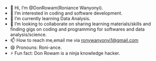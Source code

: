 - 👋 Hi, I’m @DonRowam(Roniance Wanyonyi).
- 👀 I’m interested in coding and software development.
- 🌱 I’m currently learning Data Analysis.
- 💞️ I’m looking to collaborate on sharing learning materials/skills and finding gigs on coding  and programming for softwares and data analysis/science.
- 📫 How to reach me,email me via ronywanyonyi1@gmail.com
- 😄 Pronouns: Roni-ance.
- ⚡ Fun fact: Don Rowam is a ninja knowledge hacker.

<!---
DonRowam/DonRowam is a ✨ special ✨ repository because its `README.md` (this file) appears on your GitHub profile.
You can click the Preview link to take a look at your changes.
--->
